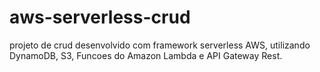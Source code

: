 # aws-serverless-crud
projeto de crud desenvolvido com framework serverless AWS, utilizando DynamoDB, S3, Funcoes do Amazon Lambda e API Gateway Rest. 
